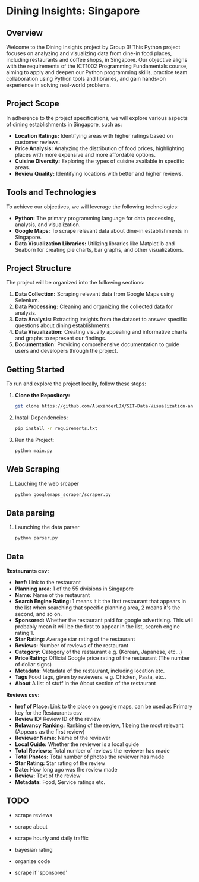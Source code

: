 # Dining Insights: Singapore

## Overview

Welcome to the Dining Insights project by Group 3! This Python project focuses on analyzing and visualizing data from dine-in food places, including restaurants and coffee shops, in Singapore. Our objective aligns with the requirements of the ICT1002 Programming Fundamentals course, aiming to apply and deepen our Python programming skills, practice team collaboration using Python tools and libraries, and gain hands-on experience in solving real-world problems.

## Project Scope

In adherence to the project specifications, we will explore various aspects of dining establishments in Singapore, such as:

- **Location Ratings:** Identifying areas with higher ratings based on customer reviews.
- **Price Analysis:** Analyzing the distribution of food prices, highlighting places with more expensive and more affordable options.
- **Cuisine Diversity:** Exploring the types of cuisine available in specific areas.
- **Review Quality:** Identifying locations with better and higher reviews.

## Tools and Technologies

To achieve our objectives, we will leverage the following technologies:

- **Python:** The primary programming language for data processing, analysis, and visualization.
- **Google Maps:** To scrape relevant data about dine-in establishments in Singapore.
- **Data Visualization Libraries:** Utilizing libraries like Matplotlib and Seaborn for creating pie charts, bar graphs, and other visualizations.

## Project Structure

The project will be organized into the following sections:

1. **Data Collection:** Scraping relevant data from Google Maps using Selenium.
2. **Data Processing:** Cleaning and organizing the collected data for analysis.
3. **Data Analysis:** Extracting insights from the dataset to answer specific questions about dining establishments.
4. **Data Visualization:** Creating visually appealing and informative charts and graphs to represent our findings.
5. **Documentation:** Providing comprehensive documentation to guide users and developers through the project.

## Getting Started

To run and explore the project locally, follow these steps:

1. **Clone the Repository:**
   ```bash
   git clone https://github.com/AlexanderLJX/SIT-Data-Visualization-and-Analysis.git
2. Install Dependencies:
   ```bash
   pip install -r requirements.txt
3. Run the Project:
   ```bash
   python main.py

## Web Scraping

1. Lauching the web srcaper
   ```bash
   python googlemaps_scraper/scraper.py

## Data parsing

1. Launching the data parser
   ```bash
   python parser.py

## Data

**Restaurants csv:**
 - **href:** Link to the restaurant
 - **Planning area:** 1 of the 55 divisions in Singapore
 - **Name:** Name of the restaurant
 - **Search Engine Rating:** 1 means it it the first restaurant that appears in the list when searching that specific planning area, 2 means it's the second, and so on.
 - **Sponsored:** Whether the restaurant paid for google advertising. This will probably mean it will be the first to appear in the list, search engine rating 1.
 - **Star Rating:** Average star rating of the restaurant
 - **Reviews:** Number of reviews of the restaurant
 - **Category:** Category of the restaurant e.g. (Korean, Japanese, etc...)
 - **Price Rating:** Official Google price rating of the restaurant (The number of dollar signs)
 - **Metadata:** Metadata of the restaurant, including location etc.
 - **Tags** Food tags, given by reviewers. e.g. Chicken, Pasta, etc..
 - **About** A list of stuff in the About section of the restaurant


**Reviews csv:**
 - **href of Place:** Link to the place on google maps, can be used as Primary key for the Restaurants csv
 - **Review ID:** Review ID of the review
 - **Relavancy Ranking:** Ranking of the review, 1 being the most relevant (Appears as the first review)
 - **Reviewer Name:** Name of the reviewer
 - **Local Guide:** Whether the reviewer is a local guide
 - **Total Reviews:** Total number of reviews the reviewer has made
 - **Total Photos:** Total number of photos the reviewer has made
 - **Star Rating:** Star rating of the review
 - **Date:** How long ago was the review made
 - **Review:** Text of the review
 - **Metadata:** Food, Service ratings etc.
 

## TODO

- scrape reviews

- scrape about

- scrape hourly and daily traffic

- bayesian rating

- organize code

- scrape if 'sponsored'